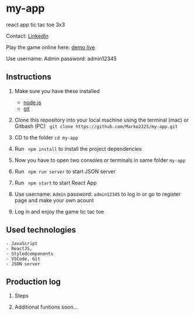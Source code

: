 # my-app

react app 
tic tac toe 3x3

Contact: [LinkedIn](https://www.linkedin.com/in/marko-markovic-a3b32066)

Play the game online here: [demo live](https://marko2225.github.io/my-app)

Use    username: Admin 
       password: admin12345

## Instructions

1. Make sure you have these installed
	- [node.js](https://nodejs.org/)
    - [git](https://git-scm.com/)

2. Clone this repository into your local machine using the terminal (mac) or Gitbash (PC) ` git clone https://github.com/Marko2225/my-app.git`

3. CD to the folder `cd my-app`

4. Run ` npm install` to install the project dependencies

5. Now you have to open two consoles or terminals in same folder  `my-app`

6. Run ` npm run server` to start JSON server

7. Run ` npm start` to start React App

8. Use username: `Admin` 
       password: `admin12345`
       to log in or go to register page and make your own acount

8. Log in and enjoy the game tic tac toe

## Used technologies

    - JavaScript
    - ReactJS,
    - Styledcomponents
    - VSCode, Git
    - JSON server

## Production log

1. Steps

2. Additional funtions soon...

    




